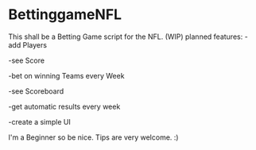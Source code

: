 # BettinggameNFL
This shall be a Betting Game script for the NFL. (WIP)
planned features:
  -add Players
  
  -see Score
  
  -bet on winning Teams every Week

  -see Scoreboard
  
  -get automatic results every week
  
  -create a simple UI


I'm a Beginner so be nice. Tips are very welcome. :)

